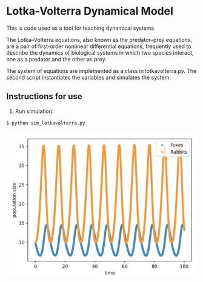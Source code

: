 # Lotka-Volterra Dynamical Model 

This is code used as a tool for teaching dynamical systems. 

The Lotka–Volterra equations, also known as the predator–prey equations, are a pair of first-order nonlinear differential equations, frequently used to describe the dynamics of biological systems in which two species interact, one as a predator and the other as prey. 

The system of equations are implemented as a class in lotkavolterra.py. The second script instantiates the variables and simulates the system. 

## Instructions for use

1. Run simulation: 
```
$ python sim_lotkavolterra.py
```
![Screenshot of the animation of the simulated worm's body in Mathematica](https://github.com/edizquierdo/Lotka-Volterra/blob/main/viz.png?raw=true)
